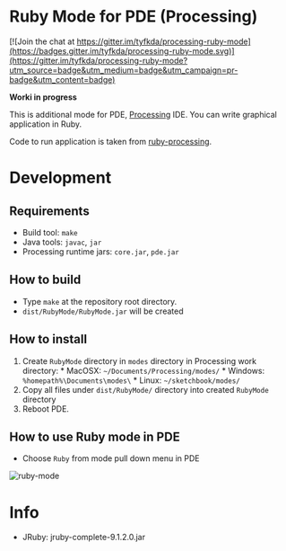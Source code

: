 Ruby Mode for PDE (Processing)
==============================

[![Join the chat at https://gitter.im/tyfkda/processing-ruby-mode](https://badges.gitter.im/tyfkda/processing-ruby-mode.svg)](https://gitter.im/tyfkda/processing-ruby-mode?utm_source=badge&utm_medium=badge&utm_campaign=pr-badge&utm_content=badge)

**Worki in progress**

This is additional mode for PDE, [Processing](http://www.processing.org/) IDE.
You can write graphical application in Ruby.

Code to run application is taken from [ruby-processing](https://github.com/jashkenas/ruby-processing).

# Development
## Requirements
  * Build tool: `make`
  * Java tools: `javac`, `jar`
  * Processing runtime jars: `core.jar`, `pde.jar`

## How to build
  * Type `make` at the repository root directory.
  * `dist/RubyMode/RubyMode.jar` will be created

## How to install
  1. Create `RubyMode` directory in `modes` directory in Processing work directory:
    * MacOSX: `~/Documents/Processing/modes/`
    * Windows: `%homepath%\Documents\modes\`
    * Linux: `~/sketchbook/modes/`
  2. Copy all files under `dist/RubyMode/` directory into created `RubyMode` directory
  3. Reboot PDE.

## How to use Ruby mode in PDE
  * Choose `Ruby` from mode pull down menu in PDE

![ruby-mode](img/ruby-mode.png)

# Info
  * JRuby: jruby-complete-9.1.2.0.jar
